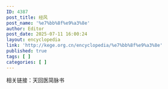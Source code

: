 ```yaml
---
ID: 4387
post_title: 经风
post_name: '%e7%bb%8f%e9%a3%8e'
author: Editor
post_date: 2025-07-11 16:00:24
layout: encyclopedia
link: 'http://kege.org.cn/encyclopedia/%e7%bb%8f%e9%a3%8e'
published: true
tags: [ ]
categories: [ ]
---
```

相关链接：天回医简脉书
